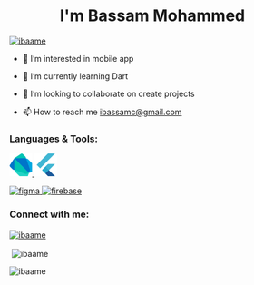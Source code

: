 
<h1 align="center">I'm Bassam Mohammed</h1>

<p align="left"> <a href="https://twitter.com/ibaame" target="blank"><img src="https://img.shields.io/twitter/follow/ibaame?logo=twitter&style=for-the-badge" alt="ibaame" /></a> </p>

- 👀 I’m interested in mobile app
 
- 🌱 I’m currently learning Dart
 
- 💞️ I’m looking to collaborate on create projects

- 📫 How to reach me ibassamc@gmail.com


<h3 align="left">Languages & Tools:</h3>
<p align="left"> 
<a href="https://dart.dev/" target="_blank" rel="noreferrer"> <img src="https://raw.githubusercontent.com/devicons/devicon/master/icons/dart/dart-original.svg" alt="dart" width="40" height="40"/> </a> <a href="https://flutter.dev/" target="_blank" rel="noreferrer"> <img src="https://raw.githubusercontent.com/devicons/devicon/master/icons/flutter/flutter-original.svg" alt="flutter" width="40" height="40"/> </a>  </p> <a href="https://www.figma.com/" target="_blank" rel="noreferrer"> <img src="https://www.vectorlogo.zone/logos/figma/figma-icon.svg" alt="figma" width="40" height="40"/> </a> <a href="https://firebase.google.com/" target="_blank" rel="noreferrer"> <img src="https://www.vectorlogo.zone/logos/firebase/firebase-icon.svg" alt="firebase" width="40" height="40"/> </a>


<h3 align="left">Connect with me:</h3>
<p align="left">
<a href="https://twitter.com/ibaame" target="blank"><img align="center" src="https://raw.githubusercontent.com/rahuldkjain/github-profile-readme-generator/master/src/images/icons/Social/twitter.svg" alt="ibaame" height="30" width="40" /></a>
</p>


<p>&nbsp;<img align="center" src="https://github-readme-stats.vercel.app/api?username=ibaame&show_icons=true&locale=en" alt="ibaame" /></p>

<p><img align="left" src="https://github-readme-stats.vercel.app/api/top-langs?username=ibaame&show_icons=true&locale=en&layout=compact" alt="ibaame" /></p>

